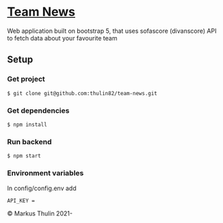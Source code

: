 # [Team News](https://github.com/thulin82/team-news)

Web application built on bootstrap 5, that uses sofascore (divanscore) API to fetch data about your favourite team

## Setup

### Get project

```
$ git clone git@github.com:thulin82/team-news.git
```

### Get dependencies

```
$ npm install
```

### Run backend

```
$ npm start
```

### Environment variables
In config/config.env add
```
API_KEY =
```

© Markus Thulin 2021-